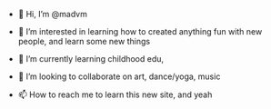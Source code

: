 - 👋 Hi, I’m @madvm 
- 👀 I’m interested in learning how to created anything fun with new people, and learn some new things
- 🌱 I’m currently learning childhood edu,
  
- 💞️ I’m looking to collaborate on art, dance/yoga, music
- 📫 How to reach me to learn this new site, and yeah

